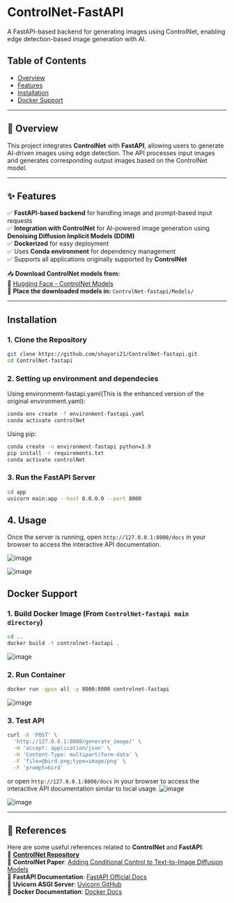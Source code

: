 # ControlNet-FastAPI  

A FastAPI-based backend for generating images using ControlNet, enabling edge detection-based image generation with AI.  

## Table of Contents  
- [Overview](#overview)  
- [Features](#features)  
- [Installation](#installation)  
- [Docker Support](#docker-support)  

---

## 📝 Overview  

This project integrates **ControlNet** with **FastAPI**, allowing users to generate AI-driven images using edge detection. The API processes input images and generates corresponding output images based on the ControlNet model.  

---

## ✨ Features  

✅ **FastAPI-based backend** for handling image and prompt-based input requests  
✅ **Integration with ControlNet** for AI-powered image generation using **Denoising Diffusion Implicit Models (DDIM)**  
✅ **Dockerized** for easy deployment  
✅ Uses **Conda environment** for dependency management  
✅ Supports all applications originally supported by **ControlNet**  

📥 **Download ControlNet models from:**  
🔗 [Hugging Face - ControlNet Models](https://huggingface.co/lllyasviel/ControlNet/tree/main/models)  
📁 **Place the downloaded models in:** `ControlNet-fastapi/Models/`  

---

## Installation  

### 1. Clone the Repository  

```bash
git clone https://github.com/shayari21/ControlNet-fastapi.git
cd ControlNet-fastapi
```
### 2. Setting up environment and dependecies 

Using environmemt-fastapi.yaml(This is the enhanced version of the original environment.yaml):
```bash
conda env create -f environment-fastapi.yaml
conda activate controlNet

```
Using pip:
```bash
conda create -n environment-fastapi python=3.9
pip install -r requirements.txt
conda activate controlNet
```
### 3. Run the FastAPI Server
```bash
cd app
uvicorn main:app --host 0.0.0.0 --port 8000
```
## 4. Usage
Once the server is running, open `http://127.0.0.1:8000/docs` 
in your browser to access the interactive API documentation.

![image](https://github.com/user-attachments/assets/fb7382d3-a3fe-4bb4-b2f4-9d523840daec)

![image](https://github.com/user-attachments/assets/d4fd80cc-3d9a-4473-8e50-9c19482d200f)

## Docker Support
### 1. Build Docker Image (From `ControlNet-fastapi main directory`)

```bash
cd ..
docker build -t controlnet-fastapi .
```
![image](https://github.com/user-attachments/assets/d6833adb-d839-49c5-9322-c4a062308efa)

### 2. Run Container

```bash
docker run -gpus all -p 8000:8000 controlnet-fastapi
```
![image](https://github.com/user-attachments/assets/b6051afe-e4be-434c-a89c-13054d9031d2)

### 3. Test API 
```bash
curl -X 'POST' \
  'http://127.0.0.1:8000/generate_image/' \
  -H 'accept: application/json' \
  -H 'Content-Type: multipart/form-data' \
  -F 'file=@bird.png;type=image/png' \
  -F 'prompt=bird'
```
or open `http://127.0.0.1:8000/docs` in your browser to access the interactive API documentation similar to local usage.
![image](https://github.com/user-attachments/assets/211aa8b9-2ff5-4f53-ba0f-5ed960b5470e)

![image](https://github.com/user-attachments/assets/da802e45-2249-4e4f-b2b0-90c585e3e3f6)

---

## 📖 References  

Here are some useful references related to **ControlNet** and **FastAPI**:  
🔗 **[ControlNet Repository](https://github.com/lllyasviel/ControlNet)**  
🔗 **ControlNet Paper**: [Adding Conditional Control to Text-to-Image Diffusion Models](https://arxiv.org/abs/2302.05543)  
🔗 **FastAPI Documentation**: [FastAPI Official Docs](https://fastapi.tiangolo.com/)  
🔗 **Uvicorn ASGI Server**: [Uvicorn GitHub](https://github.com/encode/uvicorn)  
🔗 **Docker Documentation**: [Docker Docs](https://docs.docker.com/)  


